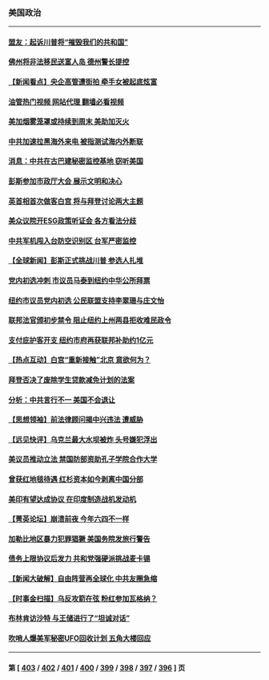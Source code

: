 ### 美国政治
---
#### [盟友：起诉川普将“摧毁我们的共和国”](../../pages/ncid1078159/n14012552.md?06090445) 
#### [佛州将非法移民送富人岛 德州警长提控](../../pages/ncid1078159/n14012069.md?06090445) 
#### [【新闻看点】央企高管遭街拍 牵手女被起底炫富](../../pages/ncid1078159/n14012548.md?06090445) 
#### [油管热门视频 网站代理 翻墙必看视频](http://138.2.39.72:81/youtube.html?epic-marker?06090445)
#### [美加烟雾笼罩或持续到周末 美助加灭火](../../pages/ncid1078159/n14012355.md?06090445) 
#### [中共加速拉黑海外来电 被指测试海内外断联](../../pages/ncid1078159/n14012543.md?06090445) 
#### [消息：中共在古巴建秘密监控基地 窃听美国](../../pages/ncid1078159/n14012551.md?06090445) 
#### [彭斯参加市政厅大会 展示文明和决心](../../pages/ncid1078159/n14012428.md?06090445) 
#### [英首相首次做客白宫 将与拜登讨论两大主题](../../pages/ncid1078159/n14012380.md?06090445) 
#### [美众议院开ESG政策听证会 各方看法分歧](../../pages/ncid1078159/n14011912.md?06090445) 
#### [中共军机闯入台防空识别区 台军严密监控](../../pages/ncid1078159/n14012349.md?06090445) 
#### [【全球新闻】彭斯正式挑战川普 参选人扎堆](../../pages/ncid1078159/n14012289.md?06090445) 
#### [党内初选冲刺 市议员马泰到纽约中华公所拜票](../../pages/ncid1078159/n14012195.md?06090445) 
#### [纽约市议员党内初选 公民联盟支持李翠珊与庄文怡](../../pages/ncid1078159/n14012194.md?06090445) 
#### [联邦法官颁初步禁令 阻止纽约上州两县拒收难民政令](../../pages/ncid1078159/n14012128.md?06090445) 
#### [支付庇护客开支 纽约市府再获联邦补助约1亿元](../../pages/ncid1078159/n14012123.md?06090445) 
#### [【热点互动】白宫“重新接触”北京 意欲何为？](../../pages/ncid1078159/n14011960.md?06090445) 
#### [拜登否决了废除学生贷款减免计划的法案](../../pages/ncid1078159/n14011982.md?06090445) 
#### [分析：中共言行不一 美国不会退让](../../pages/ncid1078159/n14011970.md?06090445) 
#### [【思想领袖】前法律顾问揭中兴违法 遭威胁](../../pages/ncid1078159/n14001882.md?06090445) 
#### [【远见快评】乌克兰最大水坝被炸 头号嫌犯浮出](../../pages/ncid1078159/n14011953.md?06090445) 
#### [美议员推动立法 禁国防部资助孔子学院合作大学](../../pages/ncid1078159/n14011921.md?06090445) 
#### [曾获红地毯待遇 红杉资本如今剥离中国分部](../../pages/ncid1078159/n14011934.md?06090445) 
#### [美印有望达成协议 在印度制造战机发动机](../../pages/ncid1078159/n14011844.md?06090445) 
#### [【菁英论坛】崩溃前夜 今年六四不一样](../../pages/ncid1078159/n14011950.md?06090445) 
#### [加勒比地区暴力犯罪猖獗 美国务院发旅行警告](../../pages/ncid1078159/n14011915.md?06090445) 
#### [债务上限协议后发力 共和党强硬派挑战麦卡锡](../../pages/ncid1078159/n14011835.md?06090445) 
#### [【新闻大破解】自由阵营再全球化 中共友圈急缩](../../pages/ncid1078159/n14011813.md?06090445) 
#### [【时事金扫描】乌反攻箭在弦 粉红参加瓦格纳？](../../pages/ncid1078159/n14011788.md?06090445) 
#### [布林肯访沙特 与王储进行了“坦诚对话”](../../pages/ncid1078159/n14011905.md?06090445) 
#### [吹哨人爆美军秘密UFO回收计划 五角大楼回应](../../pages/ncid1078159/n14011874.md?06090445) 

---
#### 第 [ [403](./403.md?06090445) / [402](./402.md?06090445) / [401](./401.md?06090445) / [400](./400.md?06090445) / [399](./399.md?06090445) / [398](./398.md?06090445) / [397](./397.md?06090445) / [396](./396.md?06090445) ] 页
